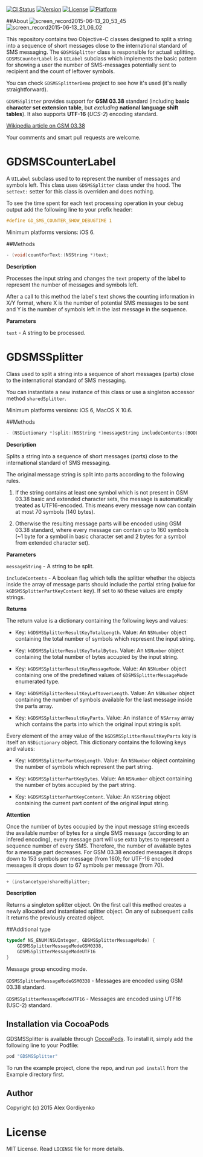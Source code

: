 [![CI Status](http://img.shields.io/travis/coffellas-cto/GDSMSSplitter.svg?style=flat)](https://travis-ci.org/coffellas-cto/GDSMSSplitter)
[![Version](https://img.shields.io/cocoapods/v/GDSMSSplitter.svg?style=flat)](http://cocoapods.org/pods/GDSMSSplitter)
[![License](https://img.shields.io/cocoapods/l/GDSMSSplitter.svg?style=flat)](http://cocoapods.org/pods/GDSMSSplitter)
[![Platform](https://img.shields.io/cocoapods/p/GDSMSSplitter.svg?style=flat)](http://cocoapods.org/pods/GDSMSSplitter)

##About
 ![screen_record2015-06-13_20_53_45](https://cloud.githubusercontent.com/assets/3193877/8145397/52ab127e-120f-11e5-8994-36d267d44950.gif) ![screen_record2015-06-13_21_06_02](https://cloud.githubusercontent.com/assets/3193877/8145421/6f418b9c-1210-11e5-9c40-280b3651cef3.gif)
 
 This repository contains two Objective-C classes designed to split a string into a sequence of short messages close to the international standard of SMS messaging. The `GDSMSSplitter` class is responsible for actuall splitting. `GDSMSCounterLabel` is a `UILabel` subclass which implements the basic pattern for showing a user the number of SMS-messages potentially sent to recipient and the count of leftover symbols.
 
 You can check `GDSMSSplitterDemo` project to see how it's used (it's really straightforward).
 
 `GDSMSSplitter` provides support for **GSM 03.38** standard (including **basic character set extension table**, but *excluding* **national language shift tables**). It also supports **UTF-16** (*UCS-2*) encoding standard.
 
 [Wikipedia article on GSM 03.38](http://en.wikipedia.org/wiki/GSM_03.38)
 
 Your comments and smart pull requests are welcome.

# GDSMSCounterLabel
 
 A `UILabel` subclass used to to represent the number of messages and symbols left. This class uses `GDSMSSplitter` class under the hood. The `setText:` setter for this class is overriden and does nothing.
 
 To see the time spent for each text processing operation in your debug output add the following line to your prefix header:
 ```objective-c
 #define GD_SMS_COUNTER_SHOW_DEBUGTIME 1
 ```
 Minimum platforms versions: iOS 6.
 
 ##Methods
 
 ```objective-c
 - (void)countForText:(NSString *)text;
 ```
 
 **Description**
 
 Processes the input string and changes the `text` property of the label to represent the number of messages and symbols left.
 
 After a call to this method the label's text shows the counting information in X/Y format, where X is the number of potential SMS messages to be sent and Y is the number of symbols left in the last message in the sequence.
 
 **Parameters**
 
 `text` - A string to be processed.
 
 # GDSMSSplitter
 Class used to split a string into a sequence of short messages (parts) close to the international standard of SMS messaging.
 
 You can instantiate a new instance of this class or use a singleton accessor method `sharedSplitter`.
 
 Minimum platforms versions: iOS 6, MacOS X 10.6.
 
 ##Methods
 ```objective-c
 - (NSDictionary *)split:(NSString *)messageString includeContents:(BOOL)includeContents;
 ```
 **Description**
 
 Splits a string into a sequence of short messages (parts) close to the international standard of SMS messaging.
 
 The original message string is split into parts according to the following rules.
 
 1. If the string contains at least one symbol which is not present in GSM 03.38 basic and extended character sets, the message is automatically treated as UTF16-encoded. This means every message now can contain at most 70 symbols (140 bytes).
 
 2. Otherwise the resulting message parts will be encoded using GSM 03.38 standard, where every message can contain up to 160 symbols (~1 byte for a symbol in basic character set and 2 bytes for a symbol from extended character set).
 
 **Parameters**
 
 `messageString` - A string to be split.
 
 `includeContents` - A boolean flag which tells the splitter whether the objects inside the array of message parts should include the partial string (value for `kGDSMSSplitterPartKeyContent` key). If set to `NO` these values are empty strings.
 
 **Returns**
 
 The return value is a dictionary containing the following keys and values:
 
 - Key: `kGDSMSSplitterResultKeyTotalLength`. Value: An `NSNumber` object containing the total number of symbols which represent the input string.
 
 - Key: `kGDSMSSplitterResultKeyTotalBytes`. Value: An `NSNumber` object containing the total number of bytes accupied by the input string.
 
 - Key: `kGDSMSSplitterResultKeyMessageMode`. Value: An `NSNumber` object containing one of the predefined values of `GDSMSSplitterMessageMode` enumerated type.
 
 - Key: `kGDSMSSplitterResultKeyLeftoverLength`. Value: An `NSNumber` object containing the number of symbols available for the last message inside the parts array.
 
 - Key: `kGDSMSSplitterResultKeyParts`. Value: An instance of `NSArray` array which contains the parts into which the original input string is split.
 
 
 Every element of the array value of the `kGDSMSSplitterResultKeyParts` key is itself an `NSDictionary` object. This dictionary contains the following keys and values:
 
 - Key: `kGDSMSSplitterPartKeyLength`. Value: An `NSNumber` object containing the number of symbols which represent the part string.
 
 - Key: `kGDSMSSplitterPartKeyBytes`. Value: An `NSNumber` object containing the number of bytes accupied by the part string.
 
 - Key: `kGDSMSSplitterPartKeyContent`. Value: An `NSString` object containing the current part content of the original input string.
 
 **Attention**
 
 Once the number of bytes occupied by the input message string exceeds the available number of bytes for a single SMS message (according to an infered encoding), every message part will use extra bytes to represent a sequence number of every SMS. Therefore, the number of available bytes for a message part decreases. For GSM 03.38 encoded messages it drops down to 153 symbols per message (from 160); for UTF-16 encoded messages it drops down to 67 symbols per message (from 70).
 
 ---
 
 ```objective-c
 + (instancetype)sharedSplitter;
 ```
 
 **Description**
 
 Returns a singleton splitter object. On the first call this method creates a newly allocated and instantiated splitter object. On any of subsequent calls it returns the previously created object.
 
 ##Additional type
 ```objective-c
 typedef NS_ENUM(NSUInteger, GDSMSSplitterMessageMode) {
     GDSMSSplitterMessageModeGSM0338,
     GDSMSSplitterMessageModeUTF16
 } 
 ```
 
 Message group encoding mode.
 
 `GDSMSSplitterMessageModeGSM0338` - Messages are encoded using GSM 03.38 standard.
 
 `GDSMSSplitterMessageModeUTF16` - Messages are encoded using UTF16 (USC-2) standard.

## Installation via CocoaPods

GDSMSSplitter is available through [CocoaPods](http://cocoapods.org). To install
it, simply add the following line to your Podfile:

```ruby
pod "GDSMSSplitter"
```
 
 To run the example project, clone the repo, and run `pod install` from the Example directory first.

## Author

Copyright (c) 2015 Alex Gordiyenko

# License
MIT License. Read `LICENSE` file for more details.
